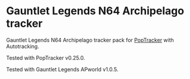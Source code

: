 # Gauntlet Legends N64 Archipelago tracker

Gauntlet Legends N64 Archipelago tracker pack for [PopTracker](https://github.com/black-sliver/PopTracker/) with Autotracking.

Tested with PopTracker v0.25.0.

Tested with Gauntlet Legends APworld v1.0.5.